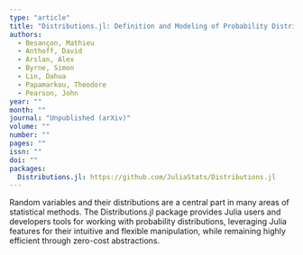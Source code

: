 ```yaml
---
type: "article"
title: "Distributions.jl: Definition and Modeling of Probability Distributions in the JuliaStats Ecosystem"
authors:
  - Besançon, Mathieu
  - Anthoff, David 
  - Arslan, Alex 
  - Byrne, Simon
  - Lin, Dahua 
  - Papamarkou, Theodore 
  - Pearson, John
year: ""
month: ""
journal: "Unpublished (arXiv)"
volume: ""
number: ""
pages: ""
issn: ""
doi: ""
packages:
  Distributions.jl: https://github.com/JuliaStats/Distributions.jl
---
```

Random variables and their distributions are a central part in many areas of statistical methods. The Distributions.jl package 
provides Julia users and developers tools for working with probability distributions, leveraging Julia features for their 
intuitive and flexible manipulation, while remaining highly efficient through zero-cost abstractions.
